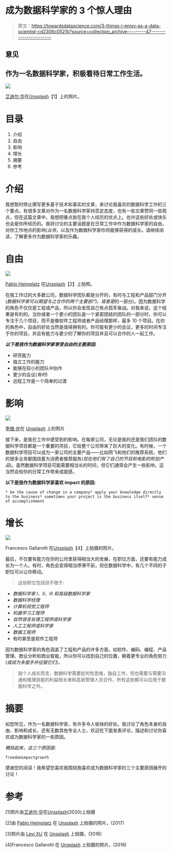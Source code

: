 # 成为数据科学家的 3 个惊人理由

> 原文：<https://towardsdatascience.com/3-things-i-enjoy-as-a-data-scientist-cd2306c0521b?source=collection_archive---------47----------------------->

## 意见

## 作为一名数据科学家，积极看待日常工作生活。

![](img/61629ad93c3400d7e2da5841e5aacd05.png)

[艾迪尔·华](https://unsplash.com/@aideal?utm_source=unsplash&utm_medium=referral&utm_content=creditCopyText)在[Unsplash](https://unsplash.com/s/photos/science?utm_source=unsplash&utm_medium=referral&utm_content=creditCopyText)【1】上的照片。

# 目录

1.  介绍
2.  自由
3.  影响
4.  增长
5.  摘要
6.  参考

# 介绍

我想暂时停止撰写更多基于技术和事实的文章，来讨论我喜欢的数据科学工作的三个要点。有很多文章对作为一名数据科学家持否定态度，也有一些文章赞同一些观点，但在这篇文章中，我想把重点放在我个人经历的优点上。也许这些好处或快乐也会是你所经历的。我将讨论的主要话题是在日常工作中作为数据科学家的自由，对你工作地点的影响(*业务*，以及作为数据科学家你将能够获得的成长。请继续阅读，了解更多作为数据科学家的乐趣。

# 自由

![](img/85717bdced0fa020ba1c828a2ae6a36a.png)

[Pablo Heimplatz](https://unsplash.com/@pabloheimplatz?utm_source=unsplash&utm_medium=referral&utm_content=creditCopyText) 在[Unsplash](https://unsplash.com/s/photos/freedom?utm_source=unsplash&utm_medium=referral&utm_content=creditCopyText)【2】上拍照。

在我工作过的大多数公司，数据科学团队都是分开的，有时与工程和产品部门分开(*数据科学家可以期望与之合作的两个主要部门，或者是*的一部分)。因为数据科学的角色不仅仅是工程或产品，所以你会发现自己有点孤军奋战。对我来说，这个结果是有利的。当你或者一个更小的团队是一个紧密团结的团队的一部分时，你可以专注于几个项目，而不是像软件工程师或者产品经理那样，最多 10 个项目。在你的角色中，自由的好处当然是值得拥有的。你可能有更少的会议，更多的时间专注于你的项目，并且有能力与更少的了解你的项目并且可以合作的人一起工作。

***以下是我作为数据科学家享受自由的主要原因:***

*   研究能力
*   独立工作的能力
*   能够在较小的团队中协作
*   更少的会议(*有时*)
*   远程工作是一个简单的过渡

# 影响

![](img/398873edcc92d12951b687b685750322.png)

[李维·许](https://unsplash.com/@xusanfeng?utm_source=unsplash&utm_medium=referral&utm_content=creditCopyText)在 [Unsplash](https://unsplash.com/s/photos/impact?utm_source=unsplash&utm_medium=referral&utm_content=creditCopyText) 上的照片

接下来，是我在工作中感受到的影响。在每家公司，无论是我的还是我们团队的数据科学项目都是一个重要的项目，它给整个公司带来了巨大的变化。有时候，一个数据科学项目可以成为一家公司的主要产品——比如网飞和他们的推荐系统，他们的很多业务都围绕着为消费者推荐服务(*现在他们有了自己的节目和电影的附加产品*)。虽然数据科学项目可能需要相当长的时间，但它们通常会产生一些影响，这当然会给你的日常工作带来成就感。

**以下是我作为数据科学家喜欢 impact 的原因:**

```
* be the cause of change in a company* apply your knowledge directly to the business* sometimes your project is the business itself* sense of accomplishment 
```

# 增长

![](img/3770244422817e1854d16dfc577ba2af.png)

Francesco Gallarotti 在[Unsplash](https://unsplash.com/s/photos/growth?utm_source=unsplash&utm_medium=referral&utm_content=creditCopyText)【4】上拍摄的照片。

最后，不仅要有能力在你的公司里获得相当大的发展，在职位方面，还要有能力成长为一个人。有时，角色会变得相当停滞不前，但在数据科学中，有几个不同的子职位可以让你移动。

> 这些职位包括但不限于:

*   *数据科学家 I、II、III 和高级数据科学家*
*   *数据科学经理*
*   *计算机视觉工程师*
*   *机器学习工程师*
*   *自然语言处理工程师或科学家*
*   *人工工程师或科学家*
*   *数据工程师*
*   有时甚至是软件工程师

因为数据科学家的角色涵盖了工程和产品的许多方面，如软件、编码、编程、产品管理、商业分析和商业智能，所以你可以找到自己的位置，朝着更专业的角色努力(*或成为多面手并征服它们)。*

> 就个人成长而言，数据科学需要批判性思维，独自工作，但也需要与需要沟通和推理技能的利益相关者和高层管理人员合作，所有这些都可以应用于数据科学之外。

# 摘要

如您所见，作为一名数据科学家，有许多令人愉快的好处。我讨论了角色本身的自由、影响和成长。还有无数其他专业人士。欢迎在下面发表评论，描述和讨论你喜欢成为数据科学家的一些原因。

*概括起来，这三个原因是:*

```
freedomimpactgrowth
```

感谢您的阅读！我希望您喜欢我围绕我喜欢成为数据科学家的三个主要原因展开的讨论！

# 参考

[1]照片由[艾迪尔·华](https://unsplash.com/@aideal?utm_source=unsplash&utm_medium=referral&utm_content=creditCopyText)在[Unsplash](https://unsplash.com/s/photos/science?utm_source=unsplash&utm_medium=referral&utm_content=creditCopyText)(2020)上拍摄

[2]由 [Pablo Heimplatz](https://unsplash.com/@pabloheimplatz?utm_source=unsplash&utm_medium=referral&utm_content=creditCopyText) 在 [Unsplash](https://unsplash.com/s/photos/freedom?utm_source=unsplash&utm_medium=referral&utm_content=creditCopyText) 上拍摄的照片，(2017)

[3]照片由 [Levi XU](https://unsplash.com/@xusanfeng?utm_source=unsplash&utm_medium=referral&utm_content=creditCopyText) 在 [Unsplash](https://unsplash.com/s/photos/impact?utm_source=unsplash&utm_medium=referral&utm_content=creditCopyText) 上拍摄，(2016)

[4]Francesco Gallarotti 在 [Unsplash](https://unsplash.com/s/photos/growth?utm_source=unsplash&utm_medium=referral&utm_content=creditCopyText) 上拍摄的照片，(2016)